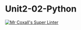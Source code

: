 # Unit2-02-Python
[![Mr Coxall's Super Linter](https://github.com/ICS3U-C-Programming-ReidM/Unit2-01-Python/workflows/Mr%20Coxall's%20Super%20Linter/badge.svg)](https://github.com/ICS3U-C-Programming-ReidM/Unit2-01-Python/actions/)
